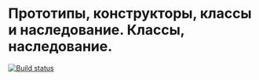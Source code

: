 # Прототипы, конструкторы, классы и наследование. Классы, наследование.

[![Build status](https://ci.appveyor.com/api/projects/status/aj6f10t4fsk77n24?svg=true)](https://ci.appveyor.com/project/andykash81/ajs-hw-class)

